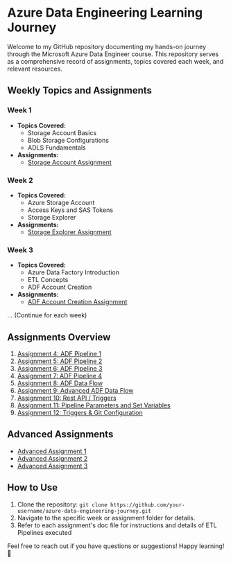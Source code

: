 # Azure Data Engineering Learning Journey

Welcome to my GitHub repository documenting my hands-on journey through the Microsoft Azure Data Engineer course. This repository serves as a comprehensive record of assignments, topics covered each week, and relevant resources.

## Weekly Topics and Assignments

### Week 1
- **Topics Covered:**
  - Storage Account Basics
  - Blob Storage Configurations
  - ADLS Fundamentals
- **Assignments:**
  - [Storage Account Assignment](https://github.com/SQLicious/Mission100-Azure-Data-Engineer/blob/62c7a3b3eeab2ba6353e4d3370106b14ebf7349a/Azure%20DE%20Oct7%20Batch%20Assignment%201%20by%20RG.docx)

### Week 2
- **Topics Covered:**
  - Azure Storage Account
  - Access Keys and SAS Tokens
  - Storage Explorer
- **Assignments:**
  - [Storage Explorer Assignment](Week_2/Assignment_2.md)

### Week 3
- **Topics Covered:**
  - Azure Data Factory Introduction
  - ETL Concepts
  - ADF Account Creation
- **Assignments:**
  - [ADF Account Creation Assignment](Week_3/Assignment_3.md)

... (Continue for each week)

## Assignments Overview

1. [Assignment 4: ADF Pipeline 1](https://github.com/SQLicious/Mission100-Azure-Data-Engineer/blob/6fa67a681062eaf570c5a414893adf5d7c61d64e/Azure%20DE%20Oct%207%20Batch%20Assignment%204%20by%20RG.docx)
2. [Assignment 5: ADF Pipeline 2](https://github.com/SQLicious/Mission100-Azure-Data-Engineer/blob/6fa67a681062eaf570c5a414893adf5d7c61d64e/Azure%20DE%20Oct7%20%20Batch%20Assignment%205%20by%20RG.docx)
3. [Assignment 6: ADF Pipeline 3](https://github.com/SQLicious/Mission100-Azure-Data-Engineer/blob/6fa67a681062eaf570c5a414893adf5d7c61d64e/Azure%20DE%20Oct%20Batch%20Assignment%206%20by%20RG.docx)
4. [Assignment 7: ADF Pipeline 4](https://github.com/SQLicious/Mission100-Azure-Data-Engineer/blob/6fa67a681062eaf570c5a414893adf5d7c61d64e/Azure%20DE%20Oct%20Batch%20Assignment%207%20by%20RG.docx)
5. [Assignment 8: ADF Data Flow](https://github.com/SQLicious/Mission100-Azure-Data-Engineer/blob/6fa67a681062eaf570c5a414893adf5d7c61d64e/Azure%20DE%20Oct%20Batch%20Assignment%208%20by%20RG.docx)
6. [Assignment 9: Advanced ADF Data Flow](https://github.com/SQLicious/Mission100-Azure-Data-Engineer/blob/6fa67a681062eaf570c5a414893adf5d7c61d64e/Azure%20DE%20Oct%20Batch%20Assignment%208%20Tough%20questions%20by%20RG.docx)
7. [Assignment 10: Rest API / Triggers](https://github.com/SQLicious/Mission100-Azure-Data-Engineer/blob/11f85f5f53254949ff3c2f8e3a8e276a9158e3c6/Azure%20DE%20Oct%20Batch%20Assignment%2010%20by%20RG.docx)
8. [Assignment 11: Pipeline Parameters and Set Variables](https://github.com/SQLicious/Mission100-Azure-Data-Engineer/blob/1e5bbee642044d2eb22dd47bef4fdbfce8d6c481/Azure%20DE%20Oct%20Batch%20Assignment%2011%20by%20RG.docx)
9. [Assignment 12: Triggers & Git Configuration](Week_12/Assignment_12.md)

## Advanced Assignments
- [Advanced Assignment 1](Advanced_Assignments/Advanced_Assignment_1.md)
- [Advanced Assignment 2](Advanced_Assignments/Advanced_Assignment_2.md)
- [Advanced Assignment 3](Advanced_Assignments/Advanced_Assignment_3.md)

## How to Use
1. Clone the repository: `git clone https://github.com/your-username/azure-data-engineering-journey.git`
2. Navigate to the specific week or assignment folder for details.
3. Refer to each assignment's doc file for instructions and details of ETL Pipelines executed

Feel free to reach out if you have questions or suggestions! Happy learning! 🚀
